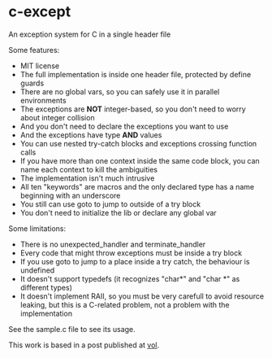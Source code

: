 c-except
========

An exception system for C in a single header file

Some features:

* MIT license
* The full implementation is inside one header file, protected by define guards
* There are no global vars, so you can safely use it in parallel environments
* The exceptions are **NOT** integer-based, so you don't need to worry about
  integer collision
 * And you don't need to declare the exceptions you want to use
 * And the exceptions have type **AND** values
* You can use nested try-catch blocks and exceptions crossing function calls
 * If you have more than one context inside the same code block, you can name
   each context to kill the ambiguities
* The implementation isn't much intrusive
 * All ten "keywords" are macros and the only declared type has a name
   beginning with an underscore
 * You still can use goto to jump to outside of a try block
 * You don't need to initialize the lib or declare any global var

Some limitations:

* There is no unexpected_handler and terminate_handler
 * Every code that might throw exceptions must be inside a try block
* If you use goto to jump to a place inside a try catch, the behaviour is
  undefined
* It doesn't support typedefs (it recognizes "char*" and "char *" as different
  types)
* It doesn't implement RAII, so you must be very carefull to avoid resource
  leaking, but this is a C-related problem, not a problem with the
  implementation

See the sample.c file to see its usage.

This work is based in a post published at
[vol](http://www.vivaolinux.com.br/artigo/Tratamento-de-excecoes-na-linguagem-C/).
